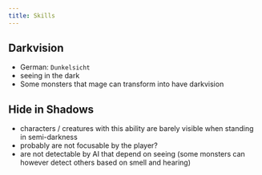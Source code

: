 ```yaml
---
title: Skills
---
```


## Darkvision
- German: `Dunkelsicht`
- seeing in the dark
- Some monsters that mage can transform into have darkvision

## Hide in Shadows
- characters / creatures with this ability are barely visible when standing in semi-darkness
- probably are not focusable by the player?
- are not detectable by AI that depend on seeing (some monsters can however detect others based on smell and hearing)
